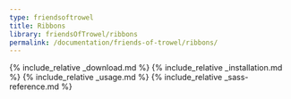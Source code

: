 ```yaml
---
type: friendsoftrowel
title: Ribbons
library: friendsOfTrowel/ribbons
permalink: /documentation/friends-of-trowel/ribbons/
---
```


{% include_relative _download.md %}
{% include_relative _installation.md %}
{% include_relative _usage.md %}
{% include_relative _sass-reference.md %}
